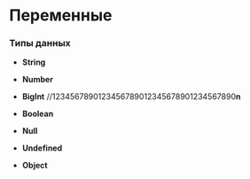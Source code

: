 # Переменные

### Типы данных
- **String**

- **Number**

- **BigInt** //1234567890123456789012345678901234567890**n**

- **Boolean** 

- **Null**

- **Undefined**

- **Object**
